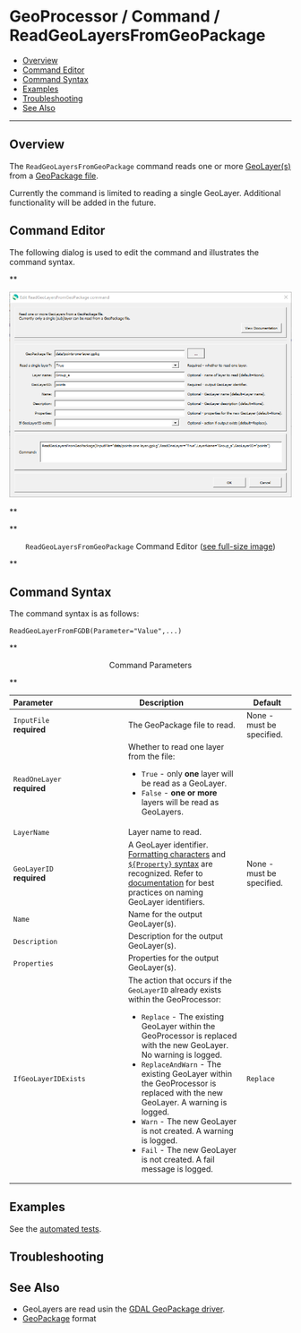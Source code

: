 # GeoProcessor / Command / ReadGeoLayersFromGeoPackage #

* [Overview](#overview)
* [Command Editor](#command-editor)
* [Command Syntax](#command-syntax)
* [Examples](#examples)
* [Troubleshooting](#troubleshooting)
* [See Also](#see-also)

-------------------------

## Overview ##

The `ReadGeoLayersFromGeoPackage` command reads one or more [GeoLayer(s)](../../introduction/introduction.md#geolayer)
from a [GeoPackage file](../../spatial-data-format-ref/GeoPackage/GeoPackage.md).

Currently the command is limited to reading a single GeoLayer.
Additional functionality will be added in the future.

## Command Editor ##

The following dialog is used to edit the command and illustrates the command syntax.

**<p style="text-align: center;">
![ReadGeoLayersFromGeoPackage](ReadGeoLayersFromGeoPackage.png)
</p>**

**<p style="text-align: center;">
`ReadGeoLayersFromGeoPackage` Command Editor (<a href="../ReadGeoLayersFromGeoPackage.png">see full-size image</a>)
</p>**

## Command Syntax ##

The command syntax is as follows:

```text
ReadGeoLayerFromFGDB(Parameter="Value",...)
```
**<p style="text-align: center;">
Command Parameters
</p>**

| **Parameter**&nbsp;&nbsp;&nbsp;&nbsp;&nbsp;&nbsp;&nbsp;&nbsp;&nbsp;&nbsp;&nbsp;&nbsp;&nbsp;&nbsp;&nbsp;&nbsp;&nbsp;&nbsp;&nbsp;&nbsp;&nbsp;&nbsp;&nbsp;&nbsp;&nbsp;&nbsp;&nbsp;&nbsp;&nbsp;&nbsp;&nbsp;&nbsp; | **Description** &nbsp;&nbsp;&nbsp;&nbsp;&nbsp;&nbsp;&nbsp;&nbsp;&nbsp;&nbsp;&nbsp;&nbsp;&nbsp;&nbsp;&nbsp;&nbsp;&nbsp;&nbsp;&nbsp;&nbsp;| **Default** |
| --------------|-----------------|----------------- |
| `InputFile`<br>**required** | The GeoPackage file to read. | None - must be specified. |
| `ReadOneLayer`<br>**required** | Whether to read one layer from the file:<ul><li>`True` - only **one** layer will be read as a GeoLayer.</li><li>`False` - **one or more** layers will be read as GeoLayers. |
| `LayerName` | Layer name to read. | |
| `GeoLayerID`<br>**required** | A GeoLayer identifier. [Formatting characters](../../introduction/introduction.md#geolayer-property-format-specifiers) and [`${Property}` syntax](../../introduction/introduction.md#geoprocessor-properties-property) are recognized. Refer to [documentation](../../best-practices/geolayer-identifiers.md) for best practices on naming GeoLayer identifiers. | None - must be specified. |
| `Name` | Name for the output GeoLayer(s). |
| `Description` | Description for the output GeoLayer(s). |
| `Properties` | Properties for the output GeoLayer(s). |
| `IfGeoLayerIDExists` | The action that occurs if the `GeoLayerID` already exists within the GeoProcessor:<ul><li>`Replace` - The existing GeoLayer within the GeoProcessor is replaced with the new GeoLayer. No warning is logged.</li><li>`ReplaceAndWarn` - The existing GeoLayer within the GeoProcessor is replaced with the new GeoLayer. A warning is logged.</li><li>`Warn` - The new GeoLayer is not created. A warning is logged.</li><li>`Fail` - The new GeoLayer is not created. A fail message is logged.</li></ul>| `Replace` |

## Examples ##

See the [automated tests](https://github.com/OpenWaterFoundation/owf-app-geoprocessor-python-test/tree/master/test/commands/ReadGeoLayersFromGeoPackage).

## Troubleshooting ##

## See Also ##

* GeoLayers are read usin the [GDAL GeoPackage driver](https://gdal.org/drivers/vector/gpkg.html#vector-gpkg).
* [GeoPackage](../../spatial-data-format-ref/GeoPackage/GeoPackage.md) format
